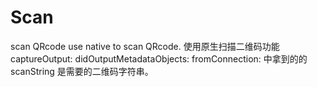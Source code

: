 # Scan
scan QRcode
use native to scan QRcode.
使用原生扫描二维码功能
captureOutput: didOutputMetadataObjects: fromConnection:
中拿到的的scanString 是需要的二维码字符串。
